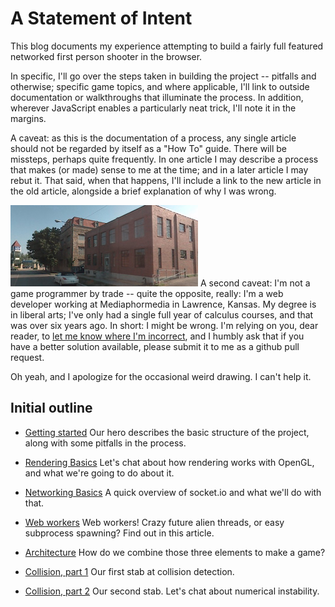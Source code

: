 # A Statement of Intent

This blog documents my experience attempting to build a fairly full featured
networked first person shooter in the browser.

In specific, I'll go over the steps taken in building the project -- pitfalls and otherwise; specific
game topics, and where applicable, I'll link to outside documentation or walkthroughs that illuminate the
process. In addition, wherever JavaScript enables a particularly neat trick, I'll note it in the margins.

A caveat: as this is the documentation of a process, any single article should not be regarded by itself as
a "How To" guide. There will be missteps, perhaps quite frequently. In one article I may describe a process
that makes (or made) sense to me at the time; and in a later article I may rebut it. That said, when that happens,
I'll include a link to the new article in the old article, alongside a brief explanation of why I was wrong.

![right](/media/img/mpm.png) A second caveat: I'm not a game programmer by trade -- quite the opposite, really: I'm a web developer working
at Mediaphormedia in Lawrence, Kansas. My degree is in liberal arts; I've only had a single full year of 
calculus courses, and that was over six years ago. In short: I might be wrong. I'm relying on you, dear reader,
to [let me know where I'm incorrect](http://github.com/chrisdickinson/fpsjs/issues), and I humbly ask that if
you have a better solution available, please submit it to me as a github pull request. 

Oh yeah, and I apologize for the occasional weird drawing. I can't help it.

## Initial outline

* [Getting started](#getting-started)
  Our hero describes the basic structure of the project, along with some pitfalls in the process.

* [Rendering Basics](#rendering)
  Let's chat about how rendering works with OpenGL, and what we're going to do about it.
 
* [Networking Basics](#networking)
  A quick overview of socket.io and what we'll do with that.

* [Web workers](#web-workers)
  Web workers! Crazy future alien threads, or easy subprocess spawning? Find out in this article.

* [Architecture](#architecture)
  How do we combine those three elements to make a game?

* [Collision, part 1](#collision-part-1)
  Our first stab at collision detection.

* [Collision, part 2](#collision-part-2)
  Our second stab. Let's chat about numerical instability.

